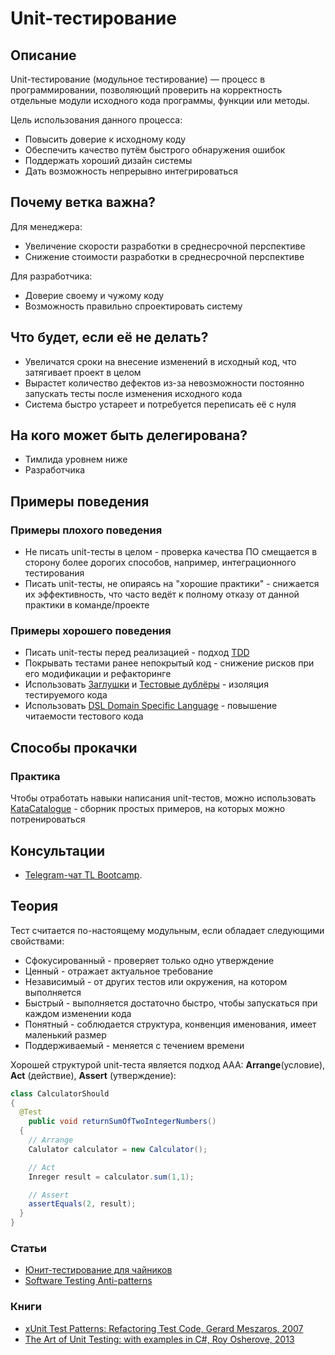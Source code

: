 # Unit-тестирование
## Описание
Unit-тестирование (модульное тестирование) — процесс в программировании, позволяющий проверить на корректность отдельные модули исходного кода программы, функции или методы.

Цель использования данного процесса:
- Повысить доверие к исходному коду
- Обеспечить качество путём быстрого обнаружения ошибок
- Поддержать хороший дизайн системы
- Дать возможность непрерывно интегрироваться

## Почему ветка важна?
Для менеджера:
- Увеличение скорости разработки в среднесрочной перспективе
- Снижение стоимости разработки в среднесрочной перспективе

Для разработчика:
- Доверие своему и чужому коду
- Возможность правильно спроектировать систему

## Что будет, если её не делать?
- Увеличатся сроки на внесение изменений в исходный код, что затягивает проект в целом
- Вырастет количество дефектов из-за невозможности постоянно запускать тесты после изменения исходного кода
- Система быстро устареет и потребуется переписать её с нуля

## На кого может быть делегирована?
- Тимлида уровнем ниже
- Разработчика

## Примеры поведения
### Примеры плохого поведения
- Не писать unit-тесты в целом - проверка качества ПО смещается в сторону более дорогих способов, например, интеграционного тестирования
- Писать unit-тесты, не опираясь на "хорошие практики" -  снижается их эффективность, что часто ведёт к полному отказу от данной практики в команде/проекте

### Примеры хорошего поведения
- Писать unit-тесты перед реализацией - подход [TDD](https://en.wikipedia.org/wiki/Test-driven_development)
- Покрывать тестами ранее непокрытый код - снижение рисков при его модификации и рефакторинге
- Использовать [Заглушки](https://martinfowler.com/articles/mocksArentStubs.html) и [Тестовые дублёры](https://martinfowler.com/bliki/TestDouble.html) - изоляция тестируемого кода
- Использовать [DSL Domain Specific Language](https://habr.com/ru/company/dodopizzaio/blog/451598/) - повышение читаемости тестового кода

## Способы прокачки
### Практика
Чтобы отработать навыки написания unit-тестов, можно использовать [KataCatalogue](http://codingdojo.org/KataCatalogue/) - сборник простых примеров, на которых можно потренироваться

## Консультации
- [Telegram-чат TL Bootcamp](https://tlinks.run/tlbootcamp).

## Теория
Тест считается по-настоящему модульным, если обладает следующими свойствами:

- Сфокусированный - проверяет только одно утверждение
- Ценный - отражает актуальное требование
- Независимый -  от других тестов или окружения, на котором выполняется
- Быстрый - выполняется достаточно быстро, чтобы запускаться при каждом изменении кода
- Понятный - соблюдается структура, конвенция именования, имеет маленький размер
- Поддерживаемый - меняется с течением времени

Хорошей структурой unit-теста является подход AAA: **Arrange**(условие), **Act** (действие), **Assert** (утверждение):
```java
class CalculatorShould
{
  @Test
    public void returnSumOfTwoIntegerNumbers()
  {
    // Arrange
    Calulator calculator = new Calculator();

    // Act
    Inreger result = calculator.sum(1,1);

    // Assert
    assertEquals(2, result);
  }
}
```

### Статьи
- [Юнит-тестирование для чайников](https://habr.com/ru/post/169381/)
- [Software Testing Anti-patterns](http://blog.codepipes.com/testing/software-testing-antipatterns.html)

### Книги
- [xUnit Test Patterns: Refactoring Test Code, Gerard Meszaros, 2007](https://www.amazon.com/xUnit-Test-Patterns-Refactoring-Code/dp/0131495054)
- [The Art of Unit Testing: with examples in C#, Roy Osherove, 2013](https://www.amazon.com/Art-Unit-Testing-examples/dp/1617290890)
